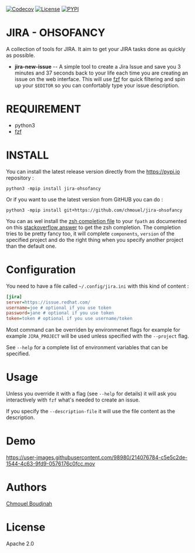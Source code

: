 [![Codecov](https://img.shields.io/codecov/c/github/chmouel/jira-ohsofancy/master.svg?style=flat-square)](https://codecov.io/gh/chmouel/jira-ohsofancy)  [![License](https://img.shields.io/pypi/l/jira-ohsofancy.svg?style=flat-square)](https://pypi.python.org/pypi/jira-ohsofancy) [![PYPI](https://img.shields.io/pypi/v/jira-ohsofancy.svg?style=flat-square)](https://pypi.python.org/pypi/jira-ohsofancy) 

# JIRA - OHSOFANCY

A collection of tools for JIRA. It aim to get your JIRA tasks done as quickly as possible.

 * **jira-new-issue** -- A simple tool to create a Jira Issue and save you 3 minutes and 37 seconds back to your life each time you are creating an issue on the web interface.
This will use [fzf](https://github.com/junegunn/fzf) for quick filtering and spin up your `$EDITOR` so you can confortably type your issue description.

# REQUIREMENT

* python3
* [fzf](https://github.com/junegunn/fzf)

# INSTALL

You can install the latest release version directly from the https://pypi.io repository :

```shell
python3 -mpip install jira-ohsofancy
```

Or if you want to use the latest version from GitHUB you can do :

```shell
python3 -mpip install git+https://github.com/chmouel/jira-ohsofancy
```

You can as wel install the [zsh completion file](./misc/jira-new-issue.completion.zsh)
to your `fpath` as documented on this [stackoverflow
answer](https://unix.stackexchange.com/a/33898) to get the zsh completion. 
The completion tries to be pretty fancy too, it will complete `components`, `version`
of the specified project and do the right thing when you specify another project than the default one.

# Configuration

You need to have a file called `~/.config/jira.ini` with this kind of content :

```ini
[jira]
server=https://issue.redhat.com/
username=joe # optional if you use token
password=jane # optional if you use token
token=token # optional if you use username/token
```

Most command can be overriden by environmenet flags for example for example `JIRA_PROJECT` will be
used unless specified with the `--project` flag.

See `--help` for a complete list of environment variables that can be specified.


# Usage

Unless you override it with a flag (see `--help` for details) it will ask you
interactively with `fzf` what's needed to create an issue.

If you specify the `--description-file` it will use the file content as the description.

# Demo


https://user-images.githubusercontent.com/98980/214076784-c5e5c2de-1544-4c63-9fd9-0576176c0fcc.mov



# Authors

[Chmouel Boudjnah](https://github.com/chmouel)

# License

Apache 2.0
